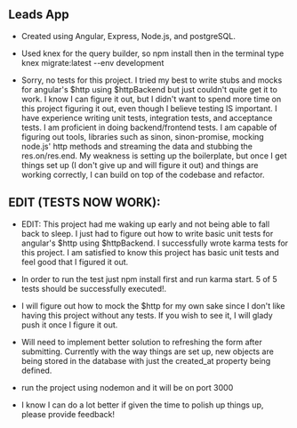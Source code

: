 ## Leads App

* Created using Angular, Express, Node.js, and postgreSQL.

* Used knex for the query builder, so npm install then in the terminal type knex migrate:latest --env development

* Sorry, no tests for this project. I tried my best to write stubs and mocks for angular's $http using $httpBackend but just couldn't quite get it to work. I know I can figure it out, but I didn't want to spend more time on this project figuring it out, even though I believe testing IS important. I have experience writing unit tests, integration tests, and acceptance tests. I am proficient in doing backend/frontend tests. I am capable of figuring out tools, libraries such as sinon, sinon-promise, mocking node.js' http methods and streaming the data and stubbing the res.on/res.end. My weakness is setting up the boilerplate, but once I get things set up (I don't give up and will figure it out) and things are working correctly, I can build on top of the codebase and refactor. 
## EDIT (TESTS NOW WORK):
* EDIT: This project had me waking up early and not being able to fall back to sleep. I just had to figure out how to write basic unit tests for angular's $http using $httpBackend. I successfully wrote karma tests for this project. I am satisfied to know this project has basic unit tests and feel good that I figured it out.

* In order to run the test just npm install first and run karma start. 5 of 5 tests should be successfully executed!.

* I will figure out how to mock the $http for my own sake since I don't like having this project without any tests. If you wish to see it, I will glady push it once I figure it out.

* Will need to implement better solution to refreshing the form after submitting. Currently with the way things are set up, new objects are being stored in the database with just the created_at property being defined. 

* run the project using nodemon and it will be on port 3000

* I know I can do a lot better if given the time to polish up things up, please provide feedback!

